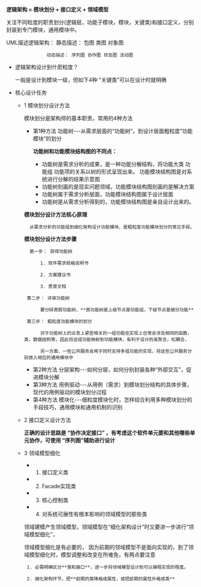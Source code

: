 **逻辑架构 = 模块划分 + 接口定义 + 领域模型**

关注不同粒度的职责划分(逻辑层，功能子模块，模块，关键类)和接口定义，分别封装到专门模块，通用模块中。

UML描述逻辑架构：   静态描述： 包图  类图  对象图

                   动态描述： 序列图 协作图 状态图 活动图
                   
* 逻辑架构设计到什麽粒度？
    
  一般是设计到模块一级，但如下4种 “关键类”可以在设计时就明确

* 核心设计任务

  * 1  模块划分设计方法
  
       模块划分是架构师的基本职责，常用的4种方法
      
       * 第1种方法 功能树---从需求层面的“功能树”，到设计层面粗粒度“功能模块”的划分

         **功能树和功能模块结构图的不同点：**
      
         * 功能树是需求分析的成果，是一种功能分解结构，将功能大类 功能组 功能项的关系以树的形式呈现出来。 功能模块结构图是对系统进行分解的结果示意图
         * 功能树刻画的是现实问题领域，功能模块结构图刻画的是解决方案
         * 功能树属于需求分析层面，功能模块结构图属于设计层面
         * 功能树是从需求分析得到的，功能模块结构图是亲自设计出来的。
      
       **模块划分设计方法核心原理**
     
          从需求分析的功能组到细化架构设计功能模块，是粗粒度功能模块划分的常见手段。      
      
       **模块划分设计方法步骤**
      
          第一步： 获得功能树
      
              1. 软件需求规格说明书
              
              2. 方案建议书
              
              3. 愿景文档
              
         第二步： 评审功能树
      
              要分辩真假功能树，**真功能树是上级节点是功能组，下级节点是细分功能**
              
         第三步： 粗粒度功能模块的划分
      
              对于功能树上的业务上紧密相关的一组功能在实现上也常会涉及相同的函数，类，数据结构等，因此将这组功能映射到功能模块，有利于设计的高聚合，松耦合，
      
              另一方面，一些公共服务会用于同时支持多组功能的实现，将这些公共服务分别放入相应的通用模块中
      
      
      
      
      
      
       * 第2种方法 分层架构---如何分层，如何分别封装各种“外部交互”，促进模块分解
       * 第3种方法 用例驱动---从用例（需求）到模块划分结构的具体步骤，现代的用例驱动的模块划分过程
       * 第4种方法 模块化---细粒度模块化时，怎样综合利用多种模块划分的手段技巧，通用模块和通用机制的识别
    
    
  * 2  接口定义设计方法
  
     **正确的设计思路是 “协作决定接口” ，有考虑这个软件单元要和其他哪些单元协作，可使用 “序列图”辅助进行设计**
  
  * 3  领域模型细化
       * 1. 接口定义类
       * 2. Facade实现类
       * 3. 核心控制类
       * 4. 对系统可展性有根本影响的领域模型的那些类

       领域建模产生领域模型，领域模型在“细化架构设计”时又要进一步进行“领域模型细化”，  

       领域模型细化是有必要的， 因为前期的领域模型不是面向实现的，到了领域模型细化时，模型调整和改变在所难免，有两点要注意
    
         1. 必需明确区分**类和接口**，进一步将领域模型设计到可以编程实现的程度。
    
         2. 细化架构环节，把**前期的类降格成属性，或把前期的属性升格成类**

      
    
  
  
  
